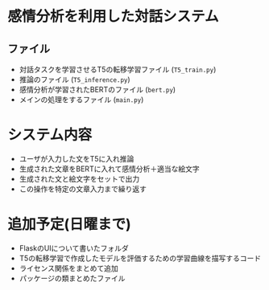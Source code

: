 # 感情分析を利用した対話システム

## ファイル
- 対話タスクを学習させるT5の転移学習ファイル (`T5_train.py`)
- 推論のファイル (`T5_inference.py`)
- 感情分析が学習されたBERTのファイル (`bert.py`)
- メインの処理をするファイル (`main.py`)

# システム内容
- ユーザが入力した文をT5に入れ推論
- 生成された文章をBERTに入れて感情分析＋適当な絵文字
- 生成された文と絵文字をセットで出力
- この操作を特定の文章入力まで繰り返す

# 追加予定(日曜まで)
- FlaskのUIについて書いたフォルダ
- T5の転移学習で作成したモデルを評価するための学習曲線を描写するコード
- ライセンス関係をまとめて追加
- パッケージの類まとめたファイル
